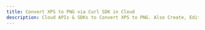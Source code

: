 ---title: Convert XPS to PNG via Curl SDK in Clouddescription: Cloud APIs & SDKs to Convert XPS to PNG. Also Create, Edit & Render Microsoft Word & OpenOffice documents in the Cloud.---